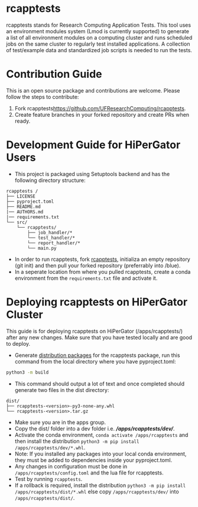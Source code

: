 # rcapptests

rcapptests stands for Research Computing Application Tests. This tool uses an environment modules
system (Lmod is currently supported) to generate a list of all environment modules on a computing
cluster and runs scheduled jobs on the same cluster to regularly test installed applications. A
collection of test/example data and standardized job scripts is needed to run the tests.

# Contribution Guide
This is an open source package and contributions are welcome. Please follow the steps to contribute:
1) Fork rcapptests<https://github.com/UFResearchComputing/rcapptests>.
2) Create feature branches in your forked repository and create PRs when ready.

# Development Guide for HiPerGator Users
- This project is packaged using Setuptools backend and has the following directory structure:
```
rcapptests /
├── LICENSE
├── pyproject.toml
├── README.md
|── AUTHORS.md
|── requirements.txt
└── src/
    └── rcapptests/
        ├── job_handler/*
        └── test_handler/*
        └── report_handler/*
        └── main.py
```
- In order to run rcapptests, fork [rcapptests](https://github.com/UFResearchComputing/rcapptests), initializa an empty repository (git init) and then pull your forked repository (preferrably into /blue).
- In a seperate location from where you pulled rcapptests, create a conda environment from the ```requirements.txt``` file and activate it.

# Deploying rcapptests on HiPerGator Cluster
This guide is for deploying rcapptests on HiPerGator (/apps/rcapptests/) after any new changes. Make sure that you have tested locally and are good to deploy.
- Generate [distribution packages](https://packaging.python.org/glossary/#term-distribution-package) for the rcapptests package, run this command from the local directory where you have pyproject.toml:
```sh
python3 -m build
```
- This command should output a lot of text and once completed should generate two files in the dist directory:
```
dist/
├── rcapptests-<version>-py3-none-any.whl
└── rcapptests-<version>.tar.gz
```
- Make sure you are in the apps group.
- Copy the dist/ folder into a dev folder i.e. ***/apps/rcapptests/dev/***.
- Activate the conda environment, ```conda activate /apps/rcapptests``` and then install the distribution ```python3 -m pip install /apps/rcapptests/dev/*.whl```.
- Note: If you installed any packages into your local conda environment, they must be added to dependencies inside your pyproject.toml.
- Any changes in configuration must be done in ```/apps/rcapptests/config.toml``` and the lua file for rcapptests.
- Test by running ```rcapptests```.
- If a rollback is required, install the distribution ```python3 -m pip install /apps/rcapptests/dist/*.whl``` else copy ```/apps/rcapptests/dev/``` into ```/apps/rcapptests/dist/```.

